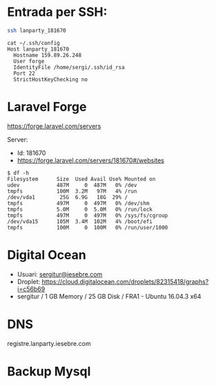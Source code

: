 
# Entrada per SSH:

```sh
ssh lanparty_181670
````

```
cat ~/.ssh/config
Host lanparty_181670
  Hostname 159.89.26.248
  User forge
  IdentityFile /home/sergi/.ssh/id_rsa
  Port 22
  StrictHostKeyChecking no
```

# Laravel Forge

https://forge.laravel.com/servers

Server:
- Id: 181670
- https://forge.laravel.com/servers/181670#/websites

```
$ df -h
Filesystem      Size  Used Avail Use% Mounted on
udev            487M     0  487M   0% /dev
tmpfs           100M  3.2M   97M   4% /run
/dev/vda1        25G  6.9G   18G  29% /
tmpfs           497M     0  497M   0% /dev/shm
tmpfs           5.0M     0  5.0M   0% /run/lock
tmpfs           497M     0  497M   0% /sys/fs/cgroup
/dev/vda15      105M  3.4M  102M   4% /boot/efi
tmpfs           100M     0  100M   0% /run/user/1000
```

# Digital Ocean

- Usuari: sergitur@iesebre.com
- Droplet: https://cloud.digitalocean.com/droplets/82315418/graphs?i=c56b69
-  sergitur / 1 GB Memory / 25 GB Disk / FRA1 - Ubuntu 16.04.3 x64 

# DNS

registre.lanparty.iesebre.com

# Backup Mysql


